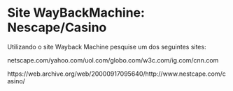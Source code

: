 
<h1>Site WayBackMachine: Nescape/Casino</h1>
<p>Utilizando o site Wayback Machine pesquise um dos seguintes sites:</p>
<p> netscape.com/yahoo.com/uol.com/globo.com/w3c.com/ig.com/cnn.com</p>
<pEscolha um dos layouts dos anos 2000. Replique esse layout realizando
personalizações e utilizando somente HTML puro.
Envie: O link do site escolhido no Wayback Machine, o link do github da página html
criada a partir do layout./p>


<p>https://web.archive.org/web/20000917095640/http://www.nestcape.com/casino/</p>
